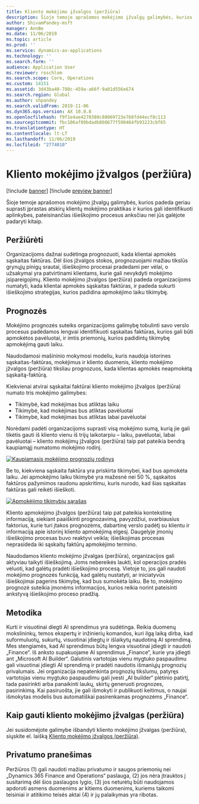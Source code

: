 ```yaml
---
title: Kliento mokėjimo įžvalgos (peržiūra)
description: Šioje temoje aprašomos mokėjimo įžvalgų galimybės, kurios padeda geriau suprasti įprastas atskirų klientų mokėjimo praktikas ir gali identifikuoti aplinkybes, pateisinančias išieškojimo procesus anksčiau nei jūs padarėte kitaip.
author: ShivamPandey-msft
manager: AnnBe
ms.date: 11/06/2019
ms.topic: article
ms.prod: ''
ms.service: dynamics-ax-applications
ms.technology: ''
ms.search.form: ''
audience: Application User
ms.reviewer: roschlom
ms.search.scope: Core, Operations
ms.custom: 14151
ms.assetid: 3d43ba40-780c-459a-a66f-9a01d556e674
ms.search.region: Global
ms.author: shpandey
ms.search.validFrom: 2019-11-06
ms.dyn365.ops.version: AX 10.0.8
ms.openlocfilehash: f9f1e4ae4270380c88069723e768fd44ecf8c113
ms.sourcegitcommit: fbc106af09bdadb860677f590464fb93223cbf65
ms.translationtype: HT
ms.contentlocale: lt-LT
ms.lasthandoff: 11/06/2019
ms.locfileid: "2774010"
---
```

# <a name="customer-payment-insights-preview"></a>Kliento mokėjimo įžvalgos (peržiūra)

[!include [banner](../includes/banner.md)]
[!include [preview banner](../includes/preview-banner.md)]

Šioje temoje aprašomos mokėjimo įžvalgų galimybės, kurios padeda geriau suprasti įprastas atskirų klientų mokėjimo praktikas ir kurios gali identifikuoti aplinkybes, pateisinančias išieškojimo procesus anksčiau nei jūs galėjote padaryti kitaip. 

## <a name="overview"></a>Peržiūrėti

Organizacijoms dažnai sudėtinga prognozuoti, kada klientai apmokės sąskaitas faktūras. Dėl šios įžvalgos stokos, prognozuojami mažiau tikslūs grynųjų pinigų srautai, išieškojimo procesai pradedami per vėlai, o užsakymai yra patvirtinami klientams, kurie gali nevykdyti mokėjimo įsipareigojimų. Kliento mokėjimo įžvalgos (peržiūra) padeda organizacijoms numatyti, kada klientai apmokės sąskaitas faktūras, ir padeda sukurti išieškojimo strategijas, kurios padidina apmokėjimo laiku tikimybę. 

## <a name="predictions"></a>Prognozės

Mokėjimo prognozės suteiks organizacijoms galimybę tobulinti savo verslo procesus padėdamos lengvai identifikuoti sąskaitas faktūras, kurios gali būti apmokėtos pavėluotai, ir imtis priemonių, kurios padidintų tikimybę apmokėjimą gauti laiku.

Naudodamosi mašininio mokymosi modeliu, kuris naudoja istorines sąskaitas-faktūras, mokėjimus ir kliento duomenis, kliento mokėjimo įžvalgos (peržiūra) tiksliau prognozuos, kada klientas apmokės neapmokėtą sąskaitą-faktūrą.

Kiekvienai atvirai sąskaitai faktūrai kliento mokėjimo įžvalgos (peržiūra) numato tris mokėjimo galimybes:

-   Tikimybė, kad mokėjimas bus atliktas laiku 
-   Tikimybė, kad mokėjimas bus atliktas pavėluotai
-   Tikimybė, kad mokėjimas bus atliktas labai  pavėluotai

Norėdami padėti organizacijoms suprasti visą mokėjimo sumą, kurią jie gali tikėtis gauti iš kliento vienu iš trijų laikotarpiu – laiku, pavėluotai, labai pavėluotai – kliento mokėjimų įžvalgos (peržiūra) taip pat pateikia bendrą kaupiamąjį numatomo mokėjimo rodinį.

[![Kaupiamasis mokėjimo prognozių rodinys](./media/graphic-payment-reports.png)](./media/graphic-payment-reports.png)

Be to, kiekviena sąskaita faktūra yra priskirta tikimybei, kad bus apmokėta laiku. Jei apmokėjimo laiku tikimybė yra mažesnė nei 50 %, sąskaitos faktūros pažymimos raudonu apskritimu, kuris nurodo, kad šias sąskaitas faktūras gali reikėti išieškoti. 

[![Apmokėjimo tikimybių sąrašas](./media/customer-pymnt-probability-list.png)](./media/customer-pymnt-probability-list.png)

Kliento apmokėjimo įžvalgos (peržiūra) taip pat pateikia kontekstinę informaciją, siekiant paaiškinti prognozavimą, pavyzdžiui, svarbiausius faktorius, kurie turi įtakos prognozėms, dabartinę verslo padėtį su klientu ir informaciją apie istorinį kliento apmokėjimą elgesį. Daugelyje įmonių išieškojimo procesas buvo reaktyvi veikla; išieškojimas procesas neprasideda iki sąskaitų faktūrų apmokėjimo termino. 

Naudodamos kliento mokėjimo įžvalgas (peržiūra), organizacijos gali aktyviau taikyti išieškojimą. Joms nebereikės laukti, kol operacijos pradės vėluoti, kad galėtų pradėti išieškojimo procesą. Vietoje to, jos gali naudoti mokėjimo prognozės funkciją, kad galėtų nustatyti, ar iniciatyvūs išieškojimai pagerins tikimybę, kad bus sumokėta laiku. Be to, mokėjimo prognozė suteikia įmonėms informacijos, kurios reikia norint pateisinti ankstyvą išieškojimo proceso pradžią.

## <a name="methodology"></a>Metodika

Kurti ir visuotinai diegti AI sprendimus yra sudėtinga. Reikia duomenų mokslininkų, temos ekspertų ir inžinierių komandos, kuri ilgą laiką dirba, kad suformuluotų, sukurtų, visuotinai įdiegtų ir išlaikytų naudotiną AI sprendimą. Mes stengiamės, kad AI sprendimus būtų lengva visuotinai įdiegti ir naudoti „Finance“. Iš anksto supakuojame AI sprendimus „Finance“, kurie yra įdiegti ant „Microsoft AI Builder“. Galutinis vartotojas vienu mygtuko paspaudimu gali visuotinai įdiegti AI sprendimą ir pradėti naudotis išmaniųjų prognozių privalumais. Jei organizacija nepatenkinta prognozių tikslumu, patyręs vartotojas vienu mygtuko paspaudimu gali įvesti „AI builder“ plėtinio patirtį, tada pasirinkti arba panaikinti laukų, skirtų generuoti prognozes, pasirinkimą. Kai pasiruošta, jie gali išmokyti ir publikuoti keitimus, o naujai išmokytas modelis bus automatiškai pasirenkamas prognozėms „Finance“.

## <a name="how-to-get-customer-payment-insights-preview"></a>Kaip gauti kliento mokėjimo įžvalgas (peržiūra)

Jei susidomėjote galimybe išbandyti kliento mokėjimo įžvalgas (peržiūra), siųskite el. laišką [Kliento mokėjimo įžvalgos (peržiūra)](mailto:fiap@microsoft.com).

## <a name="privacy-notice"></a>Privatumo pranešimas

Peržiūros (1) gali naudoti mažiau privatumo ir saugos priemonių nei „Dynamics 365 Finance and Operations“ paslauga, (2) jos nėra įtrauktos į susitarimą dėl šios paslaugos lygio, (3) jos neturėtų būti naudojamos apdoroti asmens duomenims ar kitiems duomenims, kuriems taikomi teisiniai ir atitikimo teisės aktai (4) ir jų palaikymas yra ribotas.


